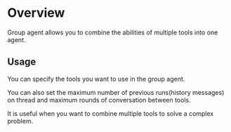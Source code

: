 # Overview

Group agent allows you to combine the abilities of multiple tools into one agent. 

## Usage 
You can specify the tools you want to use in the group agent.

You can also set the maximum number of previous runs(history messages) on thread and maximum rounds of conversation between tools.

It is useful when you want to combine multiple tools to solve a complex problem.